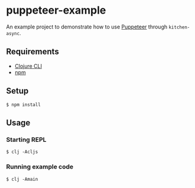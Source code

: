 # puppeteer-example

An example project to demonstrate how to use [Puppeteer](https://github.com/GoogleChrome/puppeteer) through `kitchen-async`.

## Requirements

- [Clojure CLI](https://clojure.org/guides/deps_and_cli)
- [npm](https://docs.npmjs.com/downloading-and-installing-node-js-and-npm)

## Setup

```
$ npm install
```

## Usage

### Starting REPL

```
$ clj -Acljs
```

### Running example code

```
$ clj -Amain
```
